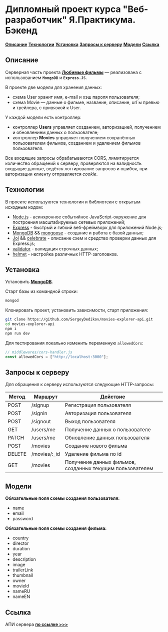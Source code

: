 # Дипломный проект курса "Веб-разработчик" Я.Практикума. Бэкенд

**[Описание](#desc)**
**[Технологии](#tech)**
**[Установка](#install)**
**[Запросы к серверу](#req)**
**[Модели](#models)**
**[Ссылка](#link)**

## <a name="desc"></a>Описание

Серверная часть проекта **[Любимые фильмы](https://movies-favorite.nomoredomains.work)** — реализована с использованием **`MongoDB`** и **`Express.JS`**.

В проекте две модели для хранения данных:

- схема User хранит имя, e-mail и хэш пароля пользователя;
- схема Movie — данные о фильме, название, описание, url`ы превью и трейлера, с привязкой к User.

У каждой модели есть контроллер:

- контроллер **Users** управляет созданием, авторизацией, получением и обновлением данных о пользователе;
- контроллер **Movies** управляет получением сохранённых пользователем фильмов, созданием и удалением фильмов пользователя.

Все входящие запросы обрабатываются CORS, лимитируется количество обращений к серверу, проверяются на валидность входящие данные, ведётся логгирование запросов и ошибок, при авторизации клиенту отправляется _cookie_.

## <a name="tech"></a>Технологии

В проекте используются технологии и библиотеки с открытым исходным кодом:

- [Node.js](https://nodejs.org) - асинхронное событийное JavaScript-окружение для построения масштабируемых сетевых приложений;
- [Express](https://expressjs.com) - быстрый и гибкий веб-фреймворк для приложений Node.js;
- [MongoDB](https://www.mongodb.com/docs/v4.4/installation/) && [mongoose](https://mongoosejs.com/docs/index.html) - создание и работа с базой данных;
- [Joi](https://joi.dev/api/?v=17.6.0) && [celebrate](https://www.npmjs.com/package/celebrate) - описание схем и средство проверки данных для Express.js;
- [validator](https://www.npmjs.com/package/validator) - валидация строчных данных;
- [helmet](https://www.npmjs.com/package/helmet) - настройка различных HTTP-заголовков.

## <a name="install"></a>Установка

Установить **[MongoDB](https://www.mongodb.com/docs/v4.4/installation/)**.

Старт базы из командной строки:

```sh
mongod
```

Клонировать проект, установить зависимости, старт приложения:

```sh
git clone https://github.com/SergeyDedikov/movies-explorer-api.git
cd movies-explorer-api
npm i
npm run dev
```

Для тестирования локально изменить переменную `allowedCors`:

```javascript
// middlewares/cors-handler.js
const allowedCors = ["http://localhost:3000"];
```

## <a name="req"></a>Запросы к серверу

Для обращения к серверу используются следующие HTTP-запросы:

| Метод  | Маршрут       | Действие                                                  |
| ------ | ------------- | --------------------------------------------------------- |
| POST   | /signup       | Регистрация пользователя                                  |
| POST   | /signin       | Авторизация пользователя                                  |
| POST   | /signout      | Выход пользователя                                        |
| GET    | /users/me     | Получение данных о пользователе                           |
| PATCH  | /users/me     | Обновление данных пользователя                            |
| POST   | /movies       | Создание нового фильма                                    |
| DELETE | /movies/:\_id | Удаление фильма по id                                     |
| GET    | /movies       | Получение данных фильмов, созданных текущим пользователем |

## <a name="models"></a>Модели

**Обязательные поля схемы создания пользователя:**

- name
- email
- password

**Обязательные поля схемы создания фильма:**

- country
- director
- duration
- year
- description
- image
- trailerLink
- thumbnail
- owner
- movieId
- nameRU
- nameEN

## <a name="link"></a>Ссылка

АПИ сервера **[по ссылке >>>](https://api.movies-favorite.nomoredomains.work)**
